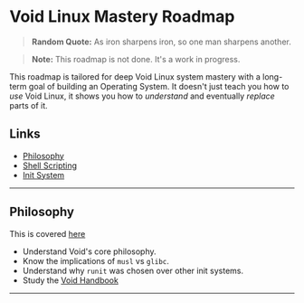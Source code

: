 # Void Linux Mastery Roadmap

> **Random Quote:** As iron sharpens iron, so one man sharpens another.

> **Note:** This roadmap is not done. It's a work in progress.

This roadmap is tailored for deep Void Linux system mastery with a long-term goal of building an Operating System. It doesn't just teach you how to *use* Void Linux, it shows you how to *understand* and eventually *replace* parts of it.

## Links

+ [Philosophy](#philosophy)
+ [Shell Scripting](./01_shell_scripting.md)
+ [Init System](./02_init_system.md)

---

## Philosophy

This is covered [here](../notes/00_philosophy/README.md)

+ Understand Void's core philosophy.
+ Know the implications of `musl` vs `glibc`.
+ Understand why `runit` was chosen over other init systems.
+ Study the [Void Handbook](https://docs.voidlinux.org/)

---
